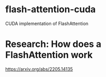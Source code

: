 # flash-attention-cuda
CUDA implementation of FlashAttention

# Research: How does a FlashAttention work
https://arxiv.org/abs/2205.14135
